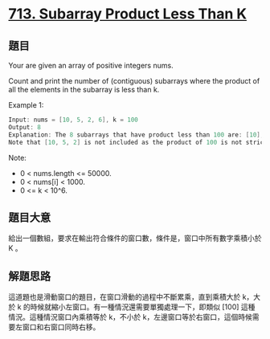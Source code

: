 # [713. Subarray Product Less Than K](https://leetcode.com/problems/subarray-product-less-than-k/)

## 題目

Your are given an array of positive integers nums.

Count and print the number of (contiguous) subarrays where the product of all the elements in the subarray is less than k.

Example 1:

```c
Input: nums = [10, 5, 2, 6], k = 100
Output: 8
Explanation: The 8 subarrays that have product less than 100 are: [10], [5], [2], [6], [10, 5], [5, 2], [2, 6], [5, 2, 6].
Note that [10, 5, 2] is not included as the product of 100 is not strictly less than k.
```


Note:

- 0 < nums.length <= 50000.
- 0 < nums[i] < 1000.
- 0 <= k < 10^6.

## 題目大意

給出一個數組，要求在輸出符合條件的窗口數，條件是，窗口中所有數字乘積小於 K 。

## 解題思路

這道題也是滑動窗口的題目，在窗口滑動的過程中不斷累乘，直到乘積大於 k，大於 k 的時候就縮小左窗口。有一種情況還需要單獨處理一下，即類似 [100] 這種情況。這種情況窗口內乘積等於 k，不小於 k，左邊窗口等於右窗口，這個時候需要左窗口和右窗口同時右移。


